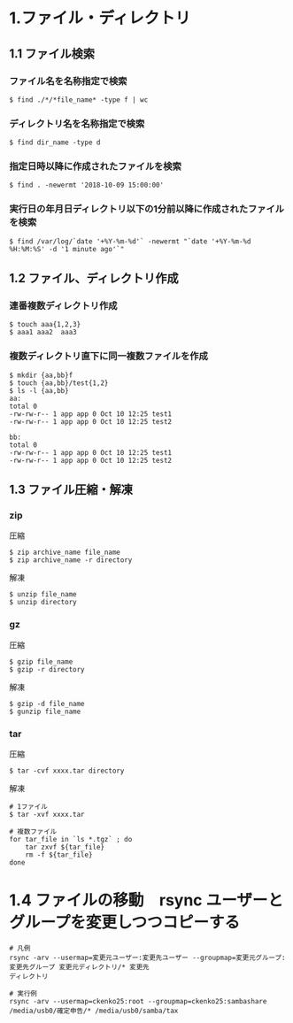 # 1.ファイル・ディレクトリ
## 1.1 ファイル検索 
### ファイル名を名称指定で検索
```
$ find ./*/*file_name* -type f | wc
```

### ディレクトリ名を名称指定で検索
```
$ find dir_name -type d
```

### 指定日時以降に作成されたファイルを検索
```
$ find . -newermt '2018-10-09 15:00:00'
```

### 実行日の年月日ディレクトリ以下の1分前以降に作成されたファイルを検索
```
$ find /var/log/`date '+%Y-%m-%d'` -newermt "`date '+%Y-%m-%d %H:%M:%S' -d '1 minute ago'`"
```

## 1.2 ファイル、ディレクトリ作成
### 連番複数ディレクトリ作成
```
$ touch aaa{1,2,3}
$ aaa1 aaa2  aaa3
```

### 複数ディレクトリ直下に同一複数ファイルを作成
```
$ mkdir {aa,bb}f
$ touch {aa,bb}/test{1,2}
$ ls -l {aa,bb}
aa:
total 0
-rw-rw-r-- 1 app app 0 Oct 10 12:25 test1
-rw-rw-r-- 1 app app 0 Oct 10 12:25 test2

bb:
total 0
-rw-rw-r-- 1 app app 0 Oct 10 12:25 test1
-rw-rw-r-- 1 app app 0 Oct 10 12:25 test2
```
## 1.3 ファイル圧縮・解凍

### zip
圧縮
```
$ zip archive_name file_name
$ zip archive_name -r directory
```
解凍
```
$ unzip file_name
$ unzip directory
```

### gz
圧縮
```
$ gzip file_name
$ gzip -r directory
```
解凍
```
$ gzip -d file_name
$ gunzip file_name
```

### tar
圧縮
```
$ tar -cvf xxxx.tar directory
```
解凍
```
# 1ファイル
$ tar -xvf xxxx.tar

# 複数ファイル
for tar_file in `ls *.tgz` ; do
    tar zxvf ${tar_file}
    rm -f ${tar_file}
done
```

# 1.4 ファイルの移動　rsync ユーザーとグループを変更しつつコピーする
```
# 凡例
rsync -arv --usermap=変更元ユーザー:変更先ユーザー --groupmap=変更元グループ:変更先グループ 変更元ディレクトリ/* 変更先
ディレクトリ

# 実行例
rsync -arv --usermap=ckenko25:root --groupmap=ckenko25:sambashare  /media/usb0/確定申告/* /media/usb0/samba/tax
```

